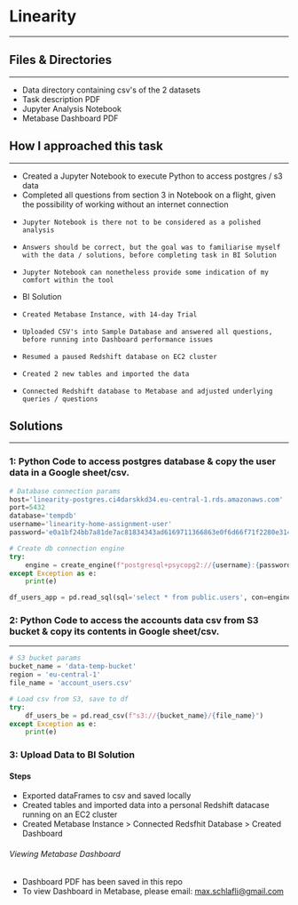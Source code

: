 # Linearity
---

## Files & Directories
---

- Data directory containing csv's of the 2 datasets
- Task description PDF
- Jupyter Analysis Notebook
- Metabase Dashboard PDF

## How I approached this task
---
- Created a Jupyter Notebook to execute Python to access postgres / s3 data
- Completed all questions from section 3 in Notebook on a flight, given the possibility of working without an internet connection
-     Jupyter Notebook is there not to be considered as a polished analysis
-     Answers should be correct, but the goal was to familiarise myself with the data / solutions, before completing task in BI Solution
-     Jupyter Notebook can nonetheless provide some indication of my comfort within the tool
- BI Solution
-     Created Metabase Instance, with 14-day Trial
-     Uploaded CSV's into Sample Database and answered all questions, before running into Dashboard performance issues
-     Resumed a paused Redshift database on EC2 cluster
-     Created 2 new tables and imported the data
-     Connected Redshift database to Metabase and adjusted underlying queries / questions

## Solutions
---
### 1: Python Code  to access postgres database & copy the user data in a Google sheet/csv.
```python
# Database connection params
host='linearity-postgres.ci4darskkd34.eu-central-1.rds.amazonaws.com'
port=5432
database='tempdb'
username='linearity-home-assignment-user'
password='e0a1bf24bb7a81de7ac81834343ad6169711366863e0f6d66f71f2280e314668'

# Create db connection engine
try:
    engine = create_engine(f"postgresql+psycopg2://{username}:{password}@{host}:{port}/{database}")
except Exception as e:
    print(e)

df_users_app = pd.read_sql(sql='select * from public.users', con=engine)
```

### 2: Python Code to access the accounts data csv from S3 bucket & copy its contents in Google sheet/csv.
---
```python
# S3 bucket params
bucket_name = 'data-temp-bucket'
region = 'eu-central-1'
file_name = 'account_users.csv'

# Load csv from S3, save to df
try:
    df_users_be = pd.read_csv(f"s3://{bucket_name}/{file_name}")
except Exception as e:
    print(e)
```

### 3: Upload Data to BI Solution

#### Steps
- Exported dataFrames to csv and saved locally
- Created tables and imported data into a personal Redshift datacase running on an EC2 cluster
- Created Metabase Instance > Connected Redsfhit Database > Created Dashboard

###### Viewing Metabase Dashboard
- Dashboard PDF has been saved in this repo
- To view Dashboard in Metabase, please email: max.schlafli@gmail.com
  
